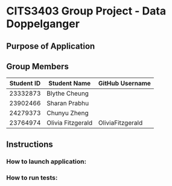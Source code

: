 # CITS3403 Group Project - Data Doppelganger
## Purpose of Application 

## Group Members
| Student ID    | Student Name      | GitHub Username |
| ------------- | ----------------- | --------------- |
| 23332873      | Blythe Cheung     |                 |
| 23902466      | Sharan Prabhu     |                 |
| 24279373      | Chunyu Zheng      |                 |
| 23764974      | Olivia Fitzgerald | OliviaFitzgerald|

## Instructions
### How to launch application:

### How to run tests:

